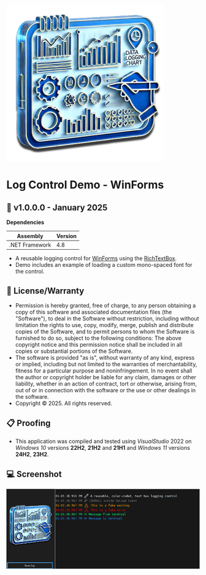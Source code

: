 ﻿![Icon](./Assets/AppIcon.png) 
# Log Control Demo - WinForms

## 📝 v1.0.0.0 - January 2025
**Dependencies**

| Assembly | Version |
| ---- | ---- |
| .NET Framework | 4.8 |

- A reusable logging control for [WinForms](https://learn.microsoft.com/en-us/dotnet/desktop/winforms/windows-forms-overview?view=netframeworkdesktop-4.8) using the [RichTextBox](https://learn.microsoft.com/en-us/dotnet/api/system.windows.forms.richtextbox?view=netframework-4.8).
- Demo includes an example of loading a custom mono-spaced font for the control.

## 🧾 License/Warranty
* Permission is hereby granted, free of charge, to any person obtaining a copy of this software and associated documentation files (the "Software"), to deal in the Software without restriction, including without limitation the rights to use, copy, modify, merge, publish and distribute copies of the Software, and to permit persons to whom the Software is furnished to do so, subject to the following conditions: The above copyright notice and this permission notice shall be included in all copies or substantial portions of the Software.
* The software is provided "as is", without warranty of any kind, express or implied, including but not limited to the warranties of merchantability, fitness for a particular purpose and noninfringement. In no event shall the author or copyright holder be liable for any claim, damages or other liability, whether in an action of contract, tort or otherwise, arising from, out of or in connection with the software or the use or other dealings in the software.
* Copyright © 2025. All rights reserved.

## 📋 Proofing
* This application was compiled and tested using *VisualStudio* 2022 on *Windows 10* versions **22H2**, **21H2** and **21H1** and *Windows 11* versions **24H2**, **23H2**.

## 💻 Screenshot

![Screenshot](./Assets/Screenshot.png) 
